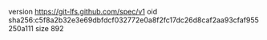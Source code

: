 version https://git-lfs.github.com/spec/v1
oid sha256:c5f8a2b32e3e69dbfdcf032772e0a8f2fc17dc26d8caf2aa93cfaf955250a111
size 892
